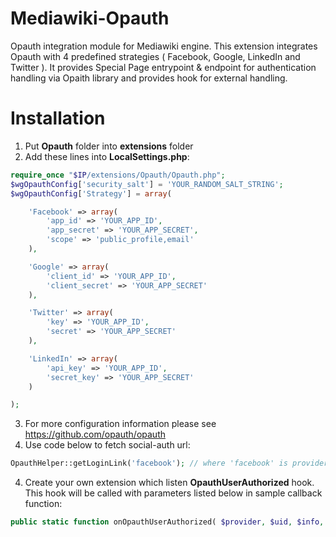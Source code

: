 # Mediawiki-Opauth
Opauth integration module for Mediawiki engine. 
This extension integrates Opauth with 4 predefined strategies ( Facebook, Google, LinkedIn and Twitter ). 
It provides Special Page entrypoint & endpoint for authentication handling via Opaith library and provides hook for external handling.

# Installation

1. Put **Opauth** folder into **extensions** folder
2. Add these lines into **LocalSettings.php**:
```php
require_once "$IP/extensions/Opauth/Opauth.php";
$wgOpauthConfig['security_salt'] = 'YOUR_RANDOM_SALT_STRING';
$wgOpauthConfig['Strategy'] = array(

	'Facebook' => array(
		'app_id' => 'YOUR_APP_ID',
		'app_secret' => 'YOUR_APP_SECRET',
		'scope' => 'public_profile,email'
	),

	'Google' => array(
		'client_id' => 'YOUR_APP_ID',
		'client_secret' => 'YOUR_APP_SECRET'
	),

	'Twitter' => array(
		'key' => 'YOUR_APP_ID',
		'secret' => 'YOUR_APP_SECRET'
	),

	'LinkedIn' => array(
		'api_key' => 'YOUR_APP_ID',
		'secret_key' => 'YOUR_APP_SECRET'
	)

);
```
3. For more configuration information please see https://github.com/opauth/opauth
5. Use code below to fetch social-auth url:
```php
OpauthHelper::getLoginLink('facebook'); // where 'facebook' is provider name
```
4. Create your own extension which listen **OpauthUserAuthorized** hook. This hook will be called with parameters listed below in sample callback function:
```php
public static function onOpauthUserAuthorized( $provider, $uid, $info, $raw ) { ... }
```
